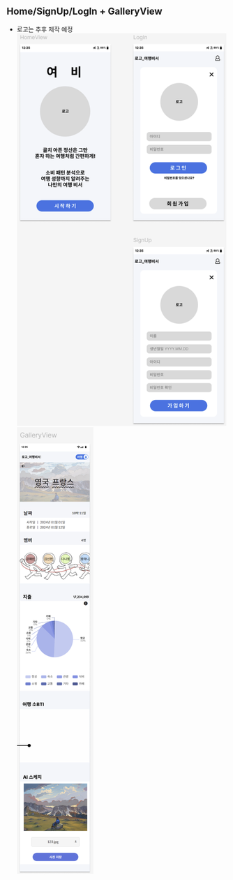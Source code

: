 ## Home/SignUp/LogIn + GalleryView

- 로고는 추후 제작 예정
![alt text](image-10.png)
![alt text](image-11.png)